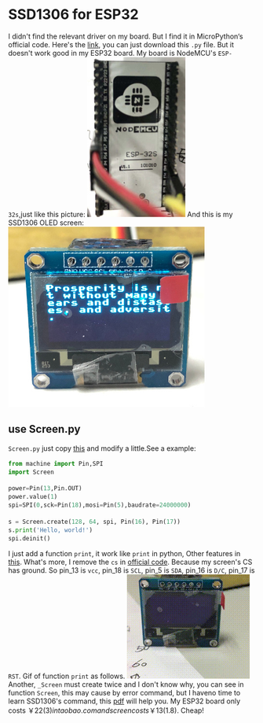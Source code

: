 # SSD1306 for ESP32
  I didn't find the relevant driver on my board. But I find it in MicroPython‘s official code. Here's the [link](https://github.com/micropython/micropython/blob/master/drivers/display/ssd1306.py), you can just download this `.py` file.
But it doesn't work good in my ESP32 board. My board is NodeMCU's `ESP-32s`,just like this picture:
![ESP-32s](img/ESP32.jpg)
And this is my SSD1306 OLED screen:
![ESP-32s](img/ssd1306.jpg)
## use Screen.py
`Screen.py` just copy [this](https://github.com/micropython/micropython/blob/master/drivers/display/ssd1306.py) and modify a little.See a example:
```python
from machine import Pin,SPI
import Screen

power=Pin(13,Pin.OUT)
power.value(1)
spi=SPI(0,sck=Pin(18),mosi=Pin(5),baudrate=24000000)

s = Screen.create(128, 64, spi, Pin(16), Pin(17))
s.print('Hello, world!')
spi.deinit()
```
I just add a function `print`, it work like `print` in python, Other features in [this](https://docs.micropython.org/en/latest/library/framebuf.html). What's more, I remove the `cs` in [official code](https://github.com/micropython/micropython/blob/master/drivers/display/ssd1306.py). Because my screen's CS has ground. So pin_13 is `vcc`, pin_18 is `SCL`, pin_5 is `SDA`, pin_16 is `D/C`, pin_17 is `RST`. Gif of function `print` as follows.
![ESP-32s](img/print.gif)
Another, `_Screen` must create twice and I don't know why, you can see in function `Screen`, this may cause by error command, but I haveno time to learn SSD1306's command, this [pdf](https://cdn-shop.adafruit.com/datasheets/SSD1306.pdf) will help you.
My ESP32 board only costs ￥22($3) in taobao.com and screen costs ￥13($1.8). Cheap!